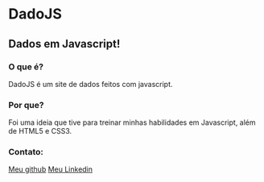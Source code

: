 # DadoJS
## Dados em Javascript!
### O que é?
DadoJS é um site de dados feitos com javascript.<br>

### Por que?

Foi uma ideia que tive para treinar minhas habilidades em Javascript, além de HTML5 e CSS3.

### Contato:
[Meu github](https://github.com/Tetr4k)
[Meu Linkedin](https://www.linkedin.com/in/gabriel-ribeiro-aa8068147/)